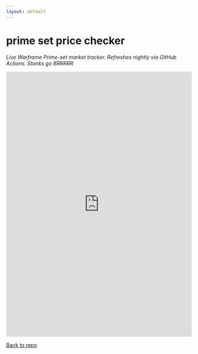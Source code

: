 ```yaml
---
layout: default
---
```

# prime set price checker

*Live Warframe Prime-set market tracker. Refreshes nightly via GitHub Actions. Stonks go BRRRRR*

<iframe
  width="100%" height="720"
  src="https://app.powerbi.com/view?r=eyJrIjoiNTQzNzQ0ODctNWE3My00Zjk0LTlhNDAtNDAwZWFkMWY5MWEzIiwidCI6ImYyMmI2ODkzLTkyYjMtNGRmYi05MjNkLWNhNmMxMDRkYzcyMSJ9&pageName=b4d990d3da8074bcd538"
  frameborder="0" allowfullscreen>
</iframe>

[Back to repo]([https://github.com/sugarandqueries/Prime-Set-Price-Checker])
